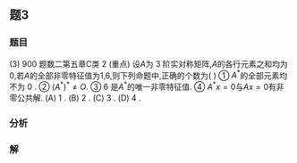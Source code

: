 ## 题3
### 题目
(3) 900 题数二第五章$\mathrm{C}$类 2 (重点) 
设$A$为 3 阶实对称矩阵,$A$的各行元素之和均为 0,若$A$的全部非零特征值为1,6,则下列命题中,正确的个数为(   )
① $A^*$的全部元素均不为 0 . ② $(A^*)^* \neq  O$.
③ 6 是$A^*$的唯一非零特征值. ④ $A^*x = 0$与$Ax = 0$有非零公共解.
(A) 1 . (B) 2 . (C) 3 . (D) 4 .
### 分析

### 解